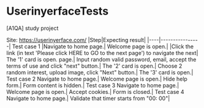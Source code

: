 # UserinyerfaceTests
[A1QA] study project 

Site: https://userinyerface.com/
|Step|Expecting result|
|----|----------------|
Test case 1
|Navigate to home page.| Welcome page is open.|
|Click the link (in text 'Please click HERE to GO to the next page') to navigate the next| The '1' card is open. page.|
Input random valid password, email, accept the terms of use and click "next" button.| The '2' card is open.|
Choose 2 random interest, upload image, click "Next" button.| The '3' card is open.|
Test case 2
Navigate to home page.| Welcome page is open.|
Hide help form.| Form content is hidden.|
Test case 3
Navigate to home page.| Welcome page is open.|
Accept cookies.| Form is closed.|
Test case 4
Navigate to home page.| Validate that timer starts from "00: 00"|
